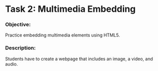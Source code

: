 # Task 2: Multimedia Embedding
### Objective: 
Practice embedding multimedia elements using HTML5.

### Description: 
Students have to create a webpage that includes an image, a video, and audio.
